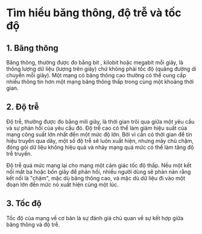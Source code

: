 # Tìm hiểu băng thông, độ trễ và tốc độ
## 1. Băng thông
Băng thông, thường được đo bằng bit , kilobit hoặc megabit mỗi giây, là thông lượng dữ liệu (lượng trên giây) chứ không phải tốc độ (quãng đường di chuyển mỗi giây). Một mạng có băng thông cao thường có thể cung cấp nhiều thông tin hơn một mạng băng thông thấp trong cùng một khoảng thời gian.

## 2. Độ trễ
Độ trễ, thường được đo bằng mili giây, là thời gian trôi qua giữa một yêu cầu và sự phản hồi của yêu cầu đó. Độ trễ cao có thể làm giảm hiệu suất của mạng công suất lớn nhất đến một mức độ lớn. Bởi vì cần có thời gian để tín hiệu truyền qua dây, một số độ trễ sẽ luôn xuất hiện, nhưng máy chủ chậm, đóng gói dữ liệu không hiệu quả và nhảy mạng quá mức có thể làm tăng độ trễ truyền.

Độ trễ quá mức mang lại cho mạng một cảm giác tốc độ thấp. Nếu một kết nối mất ba hoặc bốn giây để phản hồi, nhiều người dùng sẽ phàn nàn rằng kết nối là "chậm", mặc dù băng thông cao, và mặc dù dữ liệu đi vào một đoạn lớn đến mức nó xuất hiện cùng một lúc.

## 3. Tốc độ
Tốc độ của mạng về cơ bản là sự đánh giá chủ quan về sự kết hợp giữa băng thông và độ trễ. 
